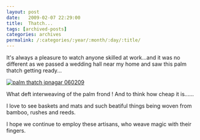 ```yaml
---
layout: post
date:	2009-02-07 22:29:00
title:  Thatch...
tags: [archived-posts]
categories: archives
permalink: /:categories/:year/:month/:day/:title/
---
```

It's always a pleasure to watch anyone skilled at work...and it was no different as we passed a wedding hall near my home and saw this palm thatch getting ready...


<a href="http://s297.photobucket.com/albums/mm205/depontis/?action=view&current=IMG_7050.jpg" target="_blank"><img src="http://i297.photobucket.com/albums/mm205/depontis/IMG_7050.jpg" border="0" alt="palm thatch jpnagar 060209"></a>


What deft interweaving of the palm frond ! And to think how cheap it is......

I love to see baskets and mats and such beatiful things being woven from bamboo, rushes and reeds. 

I hope we continue to employ these artisans, who weave magic with their fingers.
